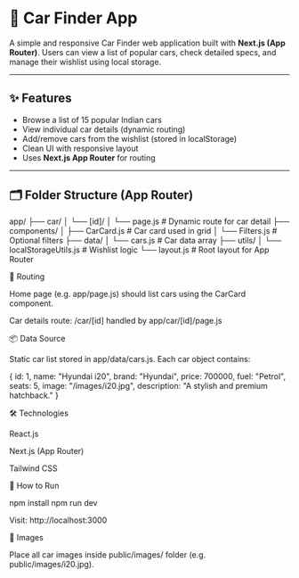 # 🚗 Car Finder App

A simple and responsive Car Finder web application built with **Next.js (App Router)**. Users can view a list of popular cars, check detailed specs, and manage their wishlist using local storage.

---

## ✨ Features

- Browse a list of 15 popular Indian cars
- View individual car details (dynamic routing)
- Add/remove cars from the wishlist (stored in localStorage)
- Clean UI with responsive layout
- Uses **Next.js App Router** for routing

---

## 🗂️ Folder Structure (App Router)

app/
├── car/
│   └── [id]/
│       └── page.js          # Dynamic route for car detail
├── components/
│   ├── CarCard.js           # Car card used in grid
│   └── Filters.js           # Optional filters
├── data/
│   └── cars.js              # Car data array
├── utils/
│   └── localStorageUtils.js # Wishlist logic
└── layout.js                # Root layout for App Router


🔗 Routing

Home page (e.g. app/page.js) should list cars using the CarCard component.

Car details route: /car/[id] handled by app/car/[id]/page.js

📦 Data Source

Static car list stored in app/data/cars.js. Each car object contains:

{
  id: 1,
  name: "Hyundai i20",
  brand: "Hyundai",
  price: 700000,
  fuel: "Petrol",
  seats: 5,
  image: "/images/i20.jpg",
  description: "A stylish and premium hatchback."
}

🛠 Technologies

React.js

Next.js  (App Router)

Tailwind CSS

🧪 How to Run

npm install
npm run dev

Visit: http://localhost:3000

📁 Images

Place all car images inside public/images/ folder (e.g. public/images/i20.jpg).
